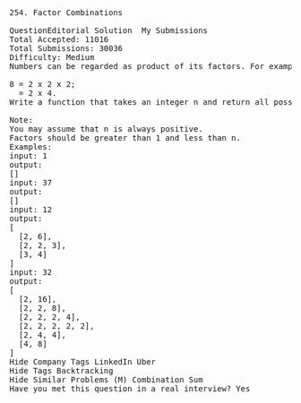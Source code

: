 <pre>
254. Factor Combinations  

QuestionEditorial Solution  My Submissions
Total Accepted: 11016
Total Submissions: 30036
Difficulty: Medium
Numbers can be regarded as product of its factors. For example,

8 = 2 x 2 x 2;
  = 2 x 4.
Write a function that takes an integer n and return all possible combinations of its factors.

Note: 
You may assume that n is always positive.
Factors should be greater than 1 and less than n.
Examples: 
input: 1
output: 
[]
input: 37
output: 
[]
input: 12
output:
[
  [2, 6],
  [2, 2, 3],
  [3, 4]
]
input: 32
output:
[
  [2, 16],
  [2, 2, 8],
  [2, 2, 2, 4],
  [2, 2, 2, 2, 2],
  [2, 4, 4],
  [4, 8]
]
Hide Company Tags LinkedIn Uber
Hide Tags Backtracking
Hide Similar Problems (M) Combination Sum
Have you met this question in a real interview? Yes  
</pre>

